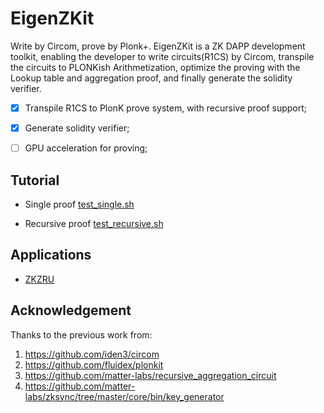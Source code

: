# EigenZKit
Write by Circom, prove by Plonk+.
EigenZKit is a ZK DAPP development toolkit,  enabling the developer to write circuits(R1CS) by Circom, transpile the circuits to PLONKish Arithmetization, optimize the proving with the Lookup table and aggregation proof, and finally generate the solidity verifier. 

* [x] Transpile R1CS to PlonK prove system, with recursive proof support;

* [x] Generate solidity verifier;

* [  ] GPU acceleration for proving;

## Tutorial
* Single proof
[test_single.sh](./test/test_single.sh)

* Recursive proof
[test_recursive.sh](./test/test_recursive.sh)

## Applications
* [ZKZRU](https://github.com/ieigen/ZKZRU)

## Acknowledgement

Thanks to the previous work from:

1. https://github.com/iden3/circom
2. https://github.com/fluidex/plonkit
3. https://github.com/matter-labs/recursive_aggregation_circuit
4. https://github.com/matter-labs/zksync/tree/master/core/bin/key_generator

